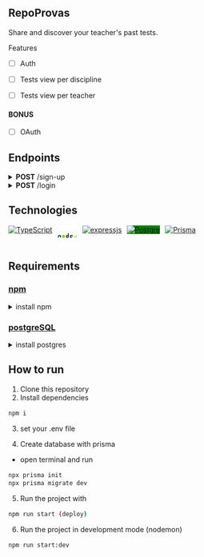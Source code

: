 ## RepoProvas

Share and discover your teacher's past tests.

Features

- [ ] Auth

- [ ] Tests view per discipline

- [ ] Tests view per teacher

#### BONUS

- [ ] OAuth

## Endpoints

<details>
            <summary>
                <strong>POST</strong> /sign-up
            </summary>

        send body request like this:

```json
{
  "email": "joe@domain.com",
  "password": "1234",
  "confirmPassword": "1234"
}
```

- it returns status <strong>201</strong> for succes

- it return status <strong>409</strong> if email is already in use

 </details>

 <details>
            <summary>
                <strong>POST</strong> /login
            </summary>

        send body request like this:

```json
{
  "email": "joe@domain.com",
  "password": "1234"
}
```

- it returns status <strong>200</strong> for succes

and

```json
{
 "token": "eyJhbGciOiJIUzI1NiIsInR5cCI6IkpXVCJ9.eyJpZCI6MSwiaWF0IjoxNjUwNjQ5NzgxfQ.Uh1NxvzX-4XHvZOGdsEkCWk-KJTuNFNU8U-5dP59XFw"
}
```

- it return status <strong>401</strong> for incorrect password or email

 </details>

## Technologies

<div style="display: flex; gap: 10px; height: 40px;">
  <a title="TypeScript" href="https://www.typescriptlang.org/" target="_blank" rel="noreferrer"> 
      <img src="https://user-images.githubusercontent.com/85591297/157519943-9da08e53-e59d-450a-8b0d-81af17974fd0.svg" alt="TypeScript" height="40"/>
  </a>
  <a title="Node JS" href="https://nodejs.org" target="_blank" rel="noreferrer"> 
      <img style="background: white;" src="https://raw.githubusercontent.com/devicons/devicon/master/icons/nodejs/nodejs-original-wordmark.svg" alt="nodejs" height="40"/> 
  </a>
  <a title="Express JS" href="https://expressjs.com/" target="_blank" rel="noreferrer"> 
      <img style="background: white;" src="https://www.vectorlogo.zone/logos/expressjs/expressjs-icon.svg" alt="expressjs" height="40"/> 
  </a>
  <a title="Postgre" href="https://www.postgresql.org/" target="_blank" rel="noreferrer"> 
      <img style="background: green;" src="https://user-images.githubusercontent.com/85591297/157520309-59a18d2e-ee4d-433c-8990-12fdbba37a0d.svg" alt="Postgre" height="40"/> 
  </a>
  <a title="Prisma" href="https://www.prisma.io/" target="_blank" rel="noreferrer"> 
      <img style="background: white;" src="https://miro.medium.com/max/1400/1*X6wCDTpjcn_WcvDW9jS4WQ.png" alt="Prisma" height="40"/> 
  </a>
</div>

## Requirements

### [npm](https://www.npmjs.com/)

<details>
    <summary>install npm</summary>

```bash
wget -qO- <https://raw.githubusercontent.com/nvm-sh/nvm/v0.38.0/install.sh> | bash

## Or this command
wget -qO- https://raw.githubusercontent.com/nvm-sh/nvm/v0.38.0/install.sh | bash

# Close and open terminal
nvm install --lts
nvm use --lts
# Verify node version
node --version # Must show v14.16.1
# Verify npm version
npm -v
```

</details>

### [postgreSQL](https://www.postgresql.org/)

<details>
    <summary>install postgres</summary>

```bash
sudo apt install postgresql postgresql-contrib
```

</details>

## How to run

1. Clone this repository
2. Install dependencies

```bash
npm i
```

3. set your .env file

4. Create database with prisma

- open terminal and run

```bash
npx prisma init
npx prisma migrate dev
```

5. Run the project with

```bash
npm run start (deploy)
```

6. Run the project in development mode (nodemon)

```bash
npm run start:dev
```
